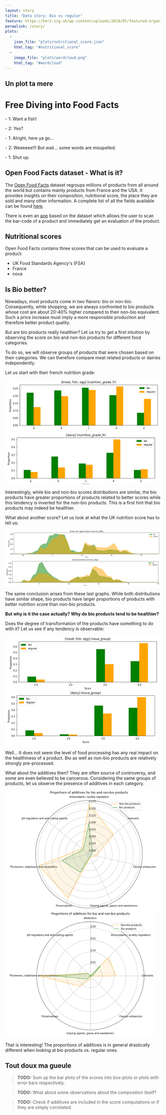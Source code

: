 ```yaml
---
layout: story
title: "Data story: Bio vs regular"
feature: https://her2.org.uk/wp-content/uploads/2019/07/featured-organic-food-1024x535-810x423.jpg
permalink: /story/
plots:
  -
    json_file: "plots/nutritional_score.json"
    html_tag: "#nutritional_score"
  -
    image_file: "plots/wordcloud.png"
    html_tag: "#wordcloud"
---
```


## Un plot ta mere

<div id="nutritional_score"> </div>

# Free Diving into Food Facts

\- 1: Want a fish!

\- 2: Yes?

\- 1: Alright, here ya go...

<div id="wordcloud"> </div>

\- 2:  Weeeeee!!! But wait... some words are misspelled.

\- 1: Shut up.  

## Open Food Facts dataset - What is it?

The [Open Food Facts](https://fr.openfoodfacts.org/) dataset regroups millions of products from all around the world but contains mainly products from France and the USA. It provides insights on their composition, nutritional score, the place they are sold and many other information.  A complete list of all the fields available can be found [here](https://static.openfoodfacts.org/data/data-fields.txt).

There is even an [app](https://play.google.com/store/apps/details?id=org.openfoodfacts.scanner&hl=fr_CH) based on the dataset which allows the user to scan the bar-code of a product and immediately get an evaluation of the product. 

## Nutritional scores

Open Food Facts contains three scores that can be used to evaluate a product: 

- UK Food Standards Agency's (FSA)
- France
- nova

## Is Bio better?

Nowadays, most products come in two flavors: bio or non-bio. Consequently, while shopping, we are always confronted to bio products whose cost are about 20-40% higher compared to their non-bio equivalent. Such a price increase must imply a more responsible production and therefore better product quality. 

But are bio products really healthier? Let us try to get a first intuition by observing the score on bio and non-bio products for different food categories. 

To do so, we will observe groups of products that were chosen based on their categories. We can therefore compare meat related products or dairies independently. 

Let us start with their french nutrition grade:

<img src="plots/nutrition_grade_fr_meat.png" alt="nutrition_grade_fr_meat" style="zoom:80%;" />

<img src="plots/nutrition_grade_fr_dairies.png" alt="nutrition_grade_fr_dairies" style="zoom:80%;" />

Interestingly, while bio and non-bio scores distributions are similar, the bio products have greater proportions of products related to better scores while this tendency is inverted for the non-bio products. This is a first hint that bio products may indeed be healthier. 

What about another score? Let us look at what the UK nutrition score has to tell us:

<img src="plots/nutrition-score-uk_100g_meat.png" alt="nutrition-score-uk_100g_meat" style="zoom:80%;" />

<img src="plots/nutrition-score-uk_100g_dairies.png" alt="nutrition-score-uk_100g_dairies" style="zoom:80%;" />

The same conclusion arises from these last graphs. While both distributions have similar shape, bio products have larger proportions of products with better nutrition score than non-bio products. 

**But why is it the case actually? Why do bio products tend to be healthier?**

Does the degree of transformation of the products have something to do with it? Let us see if any tendency is observable:

<img src="plots/nova_meat.png" alt="nova_meat" style="zoom:80%;" />

<img src="plots/nova_dairies.png" alt="nova_dairies" style="zoom:80%;" />

Well... It does not seem the level of food processing has any real impact on the healthiness of a product. Bio as well as non-bio products are relatively strongly pre-processed. 

What about the additives then? They are often source of controversy, and some are even believed to be cancerous. Considering the same groups of products, let us observe the presence of additives in each category. 

<img src="plots/radar_meat.png" alt="radar_meat" style="zoom:80%;" />

<img src="plots/radar_dairies.png" alt="radar_dairies" style="zoom:80%;" />

That is interesting! The proportions of additives is in general drastically different when looking at bio products vs. regular ones. 



## Tout doux ma gueule

> **TODO:** Sum up the bar plots of the scores into box-plots or plots with error bars respectively. 

> **TODO:** What about some observations about the composition itself?

> **TODO:** Check if additives are included in the score computations or if they are simply correlated. 
